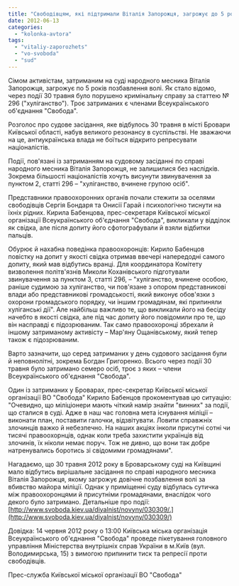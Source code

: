```yaml
---
title: "Свободівцям, які підтримали Віталія Запорожця, загрожує до 5 років ув'язнення"
date: 2012-06-13
categories: 
  - "kolonka-avtora"
tags: 
  - "vitaliy-zaporozhets"
  - "vo-svoboda"
  - "sud"
---
```


Сімом активістам, затриманим на суді народного месника Віталія Запорожця, загрожує по 5 років позбавлення волі. Як стало відомо, через події 30 травня було порушено кримінальну справу за статтею № 296 ("хуліганство"). Троє затриманих є членами Всеукраїнського об'єднання "Свобода".

Розголос про судове засідання, яке відбулось 30 травня в місті Бровари Київської області, набув великого резонансу в суспільстві. Не зважаючи на це, антиукраїнська влада не боїться відкрито репресувати націоналістів.

Події, пов'язані із затриманням на судовому засіданні по справі народного месника Віталія Запорожця, не залишилися без наслідків. Зокрема більшості націоналістів хочуть висунути звинувачення за пунктом 2, статті 296 – "хуліганство, вчинене групою осіб".

Представники правоохоронних органів почали стежити за оселями свободівців Сергія Бондаря та Онисії Гарай і психологічно тиснути на їхніх рідних. Кирила Бабенцова, прес-секретаря Київської міської організації Всеукраїнського об'єднання "Свобода", викликали у відділок як свідка, але після допиту його сфотографували й взяли відбитки пальців.

Обурює й нахабна поведінка правоохоронців: Кирило Бабенцов повістку на допит у якості свідка отримав ввечері напередодні самого допиту, який мав відбутись вранці. Для координатора Комітету визволення політв'язнів Миколи Коханівського підготували звинувачення за пунктом 3, статті 296, – "хуліганство, вчинене особою, раніше судимою за хуліганство, чи пов'язане з опором представникові влади або представникові громадськості, який виконує обов'язки з охорони громадського порядку, чи іншим громадянам, які припиняли хуліганські дії". Але найбільш важливо те, що викликали його на бесіду начебто в якості свідка, але під час допиту його повідомили про те, що він насправді є підозрюваним. Так само правоохоронці збрехали й іншому затриманому активісту – Мар'яну Ощанівському, який тепер також є підозрюваним.

Варто зазначити, що серед затриманих у день судового засідання були й неповнолітні, зокрема Богдан Григоренко. Всього через події 30 травня було затримано семеро осіб, троє з яких – члени Всеукраїнського об'єднання "Свобода".

Один із затриманих у Броварах, прес-секретар Київської міської організації ВО "Свобода" Кирило Бабенцов прокоментував цю ситуацію: "Очевидно, що міліціонери мають чіткий намір знайти "винних" за події, що сталися в суді. Адже в наш час головна мета існування міліції – виконати план, поставити галочки, відзвітувати. Ловити справжніх злочинців важко й небезпечно. На наших акціях інколи присутні сотні чи тисячі правоохорнців, однак коли треба захистити українців від злочинів, їх ніколи немає поруч. Тож не дивно, що вони так добре натренувались боротись зі свідомими громадянами".

Нагадаємо, що 30 травня 2012 року в Броварському суді на Київщині мало відбутись вирішальне засідання по справі народного месника Віталія Запорожця, якому загрожує довічне позбавлення волі за вбивство майора міліції. Однак у приміщенні суду відбулась сутичка між правоохоронцями й присутніми громадянами, внаслідок чого декого було затримано. Детальніше про події: [http://www.svoboda.kiev.ua/diyalnist/novyny/030309/.](http://www.svoboda.kiev.ua/diyalnist/novyny/030309/)

Довідка: 14 червня 2012 року о 13:00 Київська міська організація Всеукраїнського об'єднання "Свобода" проведе пікетування головного управління Міністерства внутрішніх справ України в м.Київ (вул. Володимирська, 15) з вимогою припинити тиск та репресії проти свободівців.

Прес-служба Київської міської організації ВО "Свобода"

